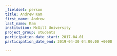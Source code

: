 ```yaml
---
_fieldset: person
title: Andrew Kam
first_name: Andrew
last_name: Kam
institution: McGill University
project_group: students
participation_date_start: 2017-04-01
participation_date_end: 2019-04-30 04:00:00 +0000

---
```


